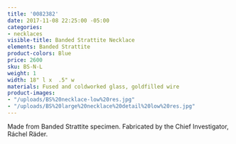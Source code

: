 ```yaml
---
title: '0082382'
date: 2017-11-08 22:25:00 -05:00
categories:
- necklaces
visible-title: Banded Strattite Necklace
elements: Banded Strattite
product-colors: Blue
price: 2600
sku: BS-N-L
weight: 1
width: 18" l x  .5" w
materials: Fused and coldworked glass, goldfilled wire
product-images:
- "/uploads/BS%20necklace-low%20res.jpg"
- "/uploads/BS%20large%20necklace%20detail%20low%20res.jpg"
---
```


Made from Banded Strattite specimen. Fabricated by the Chief Investigator, Ráchel Räder.
